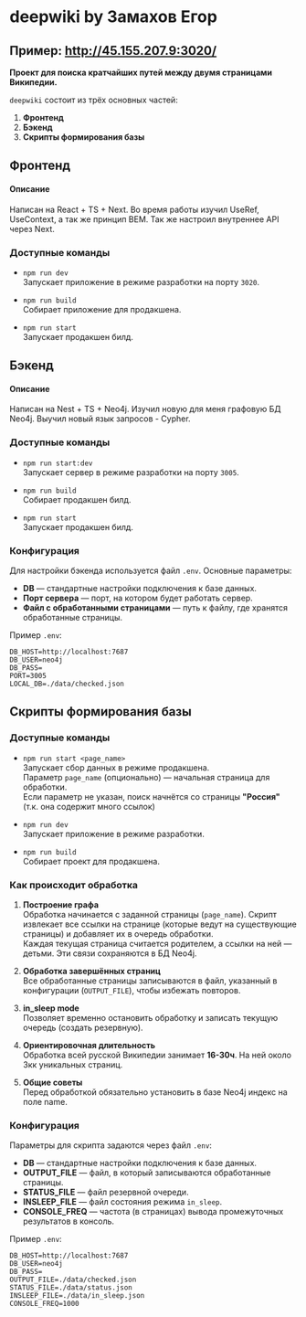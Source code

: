 # deepwiki by Замахов Егор
## Пример: http://45.155.207.9:3020/

**Проект для поиска кратчайших путей между двумя страницами Википедии.**

`deepwiki` состоит из трёх основных частей:

1. **Фронтенд**
2. **Бэкенд**
3. **Скрипты формирования базы**

## Фронтенд
#### Описание
Написан на React + TS + Next. Во время работы изучил UseRef, UseContext, а так же принцип BEM. Так же настроил внутреннее API через Next.

### Доступные команды

- `npm run dev`  
  Запускает приложение в режиме разработки на порту `3020`.

- `npm run build`  
  Собирает приложение для продакшена.

- `npm run start`  
  Запускает продакшен билд.


## Бэкенд
#### Описание
Написан на Nest + TS + Neo4j. Изучил новую для меня графовую БД Neo4j. Выучил новый язык запросов - Cypher. 

### Доступные команды

- `npm run start:dev`  
  Запускает сервер в режиме разработки на порту `3005`.

- `npm run build`  
  Собирает продакшен билд.

- `npm run start`  
  Запускает продакшен билд.

### Конфигурация

Для настройки бэкенда используется файл `.env`. Основные параметры:
- **DB** — стандартные настройки подключения к базе данных.
- **Порт сервера** — порт, на котором будет работать сервер.
- **Файл с обработанными страницами** — путь к файлу, где хранятся обработанные страницы.

Пример `.env`:
```dotenv
DB_HOST=http://localhost:7687
DB_USER=neo4j
DB_PASS=
PORT=3005
LOCAL_DB=./data/checked.json
```

## Скрипты формирования базы

### Доступные команды

- `npm run start <page_name>`  
  Запускает сбор данных в режиме продакшена.  
  Параметр `page_name` (опционально) — начальная страница для обработки.  
  Если параметр не указан, поиск начнётся со страницы **"Россия"** (т.к. она содержит много ссылок)

- `npm run dev`  
  Запускает приложение в режиме разработки.

- `npm run build`  
  Собирает проект для продакшена.

### Как происходит обработка

1. **Построение графа**  
   Обработка начинается с заданной страницы (`page_name`). Скрипт извлекает все ссылки на странице (которые ведут на существующие страницы) и добавляет их в очередь обработки.  
   Каждая текущая страница считается родителем, а ссылки на ней — детьми. Эти связи сохраняются в БД Neo4j.

2. **Обработка завершённых страниц**  
   Все обработанные страницы записываются в файл, указанный в конфигурации (`OUTPUT_FILE`), чтобы избежать повторов.

3. **in_sleep mode**  
   Позволяет временно остановить обработку и записать текущую очередь (создать резервную).

4. **Ориентировочная длительность**  
   Обработка всей русской Википедии занимает **16-30ч**. На ней около 3кк уникальных страниц.

5. **Общие советы**  
   Перед обработкой обязательно установить в базе Neo4j индекс на поле name.


### Конфигурация

Параметры для скрипта задаются через файл `.env`:

- **DB** — стандартные настройки подключения к базе данных.
- **OUTPUT_FILE** — файл, в который записываются обработанные страницы.  
- **STATUS_FILE** — файл резервной очереди.  
- **INSLEEP_FILE** — файл состояния режима `in_sleep`.  
- **CONSOLE_FREQ** — частота (в страницах) вывода промежуточных результатов в консоль.

Пример `.env`:
```dotenv
DB_HOST=http://localhost:7687
DB_USER=neo4j
DB_PASS=
OUTPUT_FILE=./data/checked.json
STATUS_FILE=./data/status.json
INSLEEP_FILE=./data/in_sleep.json
CONSOLE_FREQ=1000
```